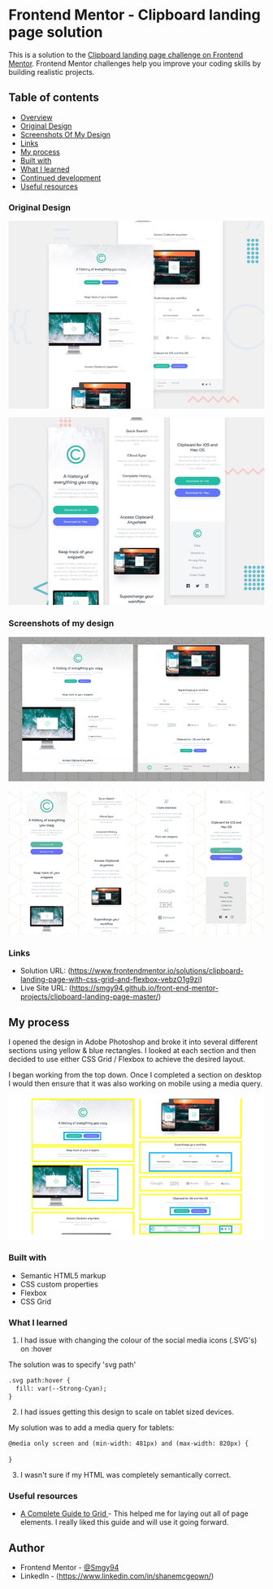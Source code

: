 # Frontend Mentor - Clipboard landing page solution

This is a solution to the [Clipboard landing page challenge on Frontend Mentor](https://www.frontendmentor.io/challenges/clipboard-landing-page-5cc9bccd6c4c91111378ecb9). Frontend Mentor challenges help you improve your coding skills by building realistic projects.

## Table of contents

- [Overview](#overview)
- [Original Design](#original-design)
- [Screenshots Of My Design](#screenshots)
- [Links](#links)
- [My process](#my-process)
- [Built with](#built-with)
- [What I learned](#what-i-learned)
- [Continued development](#continued-development)
- [Useful resources](#useful-resources)

### Original Design

![](./design/original-design-desktop.jpg)

![](./design/original-design-mobile.jpg)

### Screenshots of my design

![](./design/screenshot01-desktop.png)

![](./design/screenshot01-mobile.png)

### Links

- Solution URL: (https://www.frontendmentor.io/solutions/clipboard-landing-page-with-css-grid-and-flexbox-vebzO1g9zi)
- Live Site URL: (https://smgy94.github.io/front-end-mentor-projects/clipboard-landing-page-master/)

## My process

I opened the design in Adobe Photoshop and broke it into several different sections using yellow & blue rectangles. I looked at each section and then decided to use either CSS Grid / Flexbox to achieve the desired layout.

I began working from the top down. Once I completed a section on desktop I would then ensure that it was also working on mobile using a media query.

![](./design/processes.png)

### Built with

- Semantic HTML5 markup
- CSS custom properties
- Flexbox
- CSS Grid

### What I learned

1.  I had issue with changing the colour of the social media icons (.SVG's) on :hover

The solution was to specify 'svg path'

```
.svg path:hover {
  fill: var(--Strong-Cyan);
}
```

2.  I had issues getting this design to scale on tablet sized devices.

My solution was to add a media query for tablets:

```
@media only screen and (min-width: 481px) and (max-width: 820px) {

}
```

3.  I wasn't sure if my HTML was completely semantically correct.

### Useful resources

- [A Complete Guide to Grid ](https://css-tricks.com/snippets/css/complete-guide-grid/) - This helped me for laying out all of page elements. I really liked this guide and will use it going forward.

## Author

- Frontend Mentor - [@Smgy94](https://www.frontendmentor.io/profile/Smgy94)
- LinkedIn - (https://www.linkedin.com/in/shanemcgeown/)
